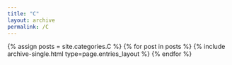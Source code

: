 ```yaml
---
title: "C"
layout: archive
permalink: /C
---
```



{% assign posts = site.categories.C %}
{% for post in posts %} {% include archive-single.html type=page.entries_layout %} {% endfor %}